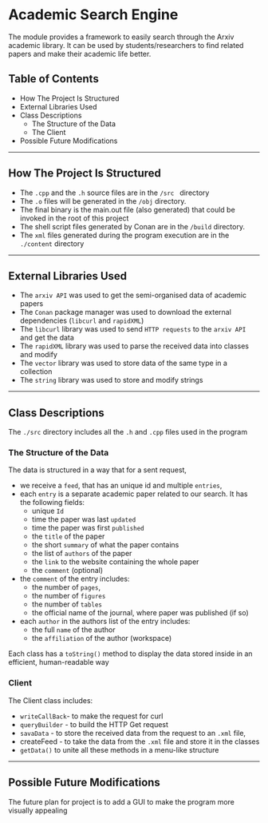 # Academic Search Engine

The module provides a framework to easily search through the Arxiv academic library. It can be used by students/researchers to find related papers and make their academic life better.
## Table of Contents
- How The Project Is Structured
- External Libraries Used
- Class Descriptions
    - The Structure of the Data
    - The Client
- Possible Future Modifications
---
## How The Project Is Structured

- The `.cpp` and the `.h` source files are in the `/src ` directory
- The `.o` files will be generated in the `/obj` directory.
- The final binary is the main.out file (also generated) that could be invoked in the root of this project 
- The shell script files generated by Conan are in the `/build` directory.
- The `xml` files generated during the program execution are in the `./content` directory 
---
## External Libraries Used

- The `arxiv API` was used to get the semi-organised data of academic papers
- The `Conan` package manager was used to download the external dependencies (`libcurl` and `rapidXML`)
- The `libcurl` library was used to send `HTTP requests` to the `arxiv API` and get the data
- The `rapidXML` library was used to parse the received data into classes and modify
- The `vector` library was used to store data of the same type in a collection
- The `string` library was used to store and modify strings
---
## Class Descriptions
The `./src` directory includes all the `.h` and `.cpp` files used in the program

### The Structure of the Data
The data is structured in a way that for a sent request,
- we receive a `feed`, that has an unique id and multiple `entries`,
- each `entry` is a separate academic paper related to our search. It has the following fields:
     - unique `Id`
     - time the paper was last `updated`
     - time the paper was first `published`
     - the `title` of the paper
     - the short `summary` of what the paper contains
     - the list of `authors` of the paper
     - the `link` to the website containing the whole paper
     - the `comment` (optional)
- the `comment` of the entry includes:
    - the number of `pages`,
    - the number of `figures`
    - the number of `tables`
    - the official name of the journal, where paper was published (if so)
- each `author` in the authors list of the entry includes:
    - the full `name` of the author
    - the `affiliation` of the author (workspace)

Each class has a `toString()` method to display the data stored inside in an efficient, human-readable way

### Client
 The Client class includes:
-  `writeCallBack`- to make the request for curl
- `queryBuilder` - to build the HTTP Get request
-  `savaData` - to store the received data from the request to an `.xml` file,
- createFeed - to take the data from the `.xml` file and store it in the classes
- `getData()` to unite all these methods in a menu-like structure
---
## Possible Future Modifications
The future plan for project is to add a GUI to make the program more visually appealing